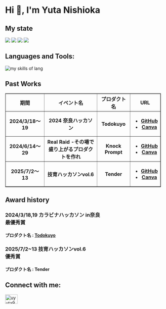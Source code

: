 # Hi 👋, I'm Yuta Nishioka

## My state
![](http://github-profile-summary-cards.vercel.app/api/cards/profile-details?username=yuta925&&theme=github)
![](http://github-profile-summary-cards.vercel.app/api/cards/repos-per-language?username=yuta925&&theme=github)
![](http://github-profile-summary-cards.vercel.app/api/cards/most-commit-language?username=yuta925&&theme=github)
![](https://github-readme-stats.vercel.app/api?username=yuta925&show_icons=true)

## Languages and Tools:
<img alt="my skills of lang" src="https://skillicons.dev/icons?theme=light&perline=8&i=html,css,tailwind,js,ts,php,c,java,python,flutter,docker" />

## Past Works
<table border="1">
  <thead>
    <tr>
      <th>期間</th>
      <th>イベント名</th>
      <th>プロダクト名</th>
      <th>URL</th>
  </tr>
  </thead>
  <tbody>
    <tr>
      <th>2024/3/18〜19</th>
      <th>2024 奈良ハッカソン</th>
      <th>Todokuyo</th>
      <th>
        <ul>
          <li>
            <a href="https://github.com/yuta925/todokuyo" >
              GitHub
            </a>
          </li>
          <li>
             <a href="https://www.canva.com/design/DAF_1cJYs1Q/imQUnCJnlAgcf17n4jrl5Q/edit?utm_content=DAF_1cJYs1Q&utm_campaign=designshare&utm_medium=link2&utm_source=sharebutton" >
              Canva
            </a>
          </li>
      </th>
    </tr>
    <tr>
      <th>2024/6/14〜29</th>
      <th>Real Raid -その場で盛り上がるプロダクトを作れ</th>
      <th>Knock Prompt</th>
      <th>
        <ul>
          <li>
            <a href="https://github.com/YoshitakaKyougoku/REALRAID_team3/blob/develop/src/features/home/components/TipsButton.tsx">
              GitHub
            </a>
          </li>
          <li>
            <a href="https://www.canva.com/design/DAGJb-LE-3k/IexK73oqPyfdfp4rP7UPUg/view?utm_content=DAGJb-LE-    
            3k&utm_campaign=designshare&utm_medium=link&utm_source=editor">
              Canva
            </a>
          </li>
        </ul>
      </th>
    </tr>
    <tr>
      <th>2025/7/2〜13</th>
      <th>技育ハッカソンvol.6</th>
      <th>Tender</th>
      <th>
        <ul>
          <li>
            <a href="https://github.com/team-tender/geek-hackathon">
              GitHub
            </a>
          </li>
          <li>
            <a href="https://www.canva.com/design/DAGs7vnn2IU/Zhc2LzYoIYce8ljEtTcWKA/edit">
              Canva
            </a>
          </li>
        </ul>
      </th>
    </tr>
  </tbody>
</table>

</ul>

## Award history
<h3>2024/3/18,19 カラビナハッカソン in奈良 <br/> 最優秀賞</h3>
<h4>プロダクト名 : <a href="https://todokuyo-test.vercel.app" alt="todokuyo" > Todokuyo</a></h4>
<h3>2025/7/2~13 技育ハッカソンvol.6 <br/> 優秀賞</h3>
<h4>プロダクト名 : Tender

## Connect with me:
<p align="left">
<a href="https://twitter.com/uyuta925" target="blank"><img align="center" src="https://raw.githubusercontent.com/rahuldkjain/github-profile-readme-generator/master/src/images/icons/Social/twitter.svg" alt="uyuta925" height="30" width="40" /></a>
</p>
